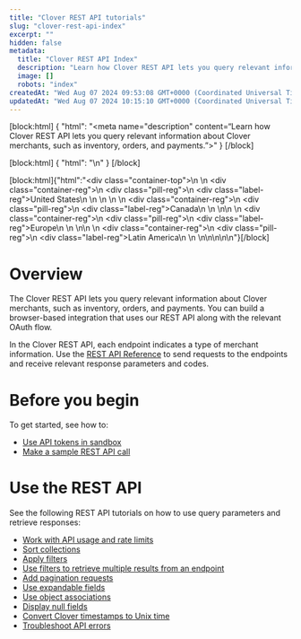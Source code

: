 ```yaml
---
title: "Clover REST API tutorials"
slug: "clover-rest-api-index"
excerpt: ""
hidden: false
metadata: 
  title: "Clover REST API Index"
  description: "Learn how Clover REST API lets you query relevant information about Clover merchants, such as inventory, orders, and payments."
  image: []
  robots: "index"
createdAt: "Wed Aug 07 2024 09:53:08 GMT+0000 (Coordinated Universal Time)"
updatedAt: "Wed Aug 07 2024 10:15:10 GMT+0000 (Coordinated Universal Time)"
---
```

[block:html]
{
  "html": "<meta name=\"description\" content=“Learn how Clover REST API lets you query relevant information about Clover merchants, such as inventory, orders, and payments.”>"
}
[/block]


[block:html]
{
  "html": "\n<!--DS-6274 Aug 7, 2024 - Aneesha - Created new as an Index for the samples and tutorials. Moved the Clover REST API topic above as the main topic related to using API tokens.\n<!-- This page has content shared with the partner docs. If you update\nthis page, be sure to check if the same change applies to the partner \ndoc. -->"
}
[/block]


[block:html]{"html":"<div class=\"container-top\">\n  <!--United States-->\n  <div class=\"container-reg\">\n    <div class=\"pill-reg\">\n      <div class=\"label-reg\">United States</div>\n    </div>\n  </div>\n  \n  <!--Canada-->\n  <div class=\"container-reg\">\n    <div class=\"pill-reg\">\n      <div class=\"label-reg\">Canada</div>\n    </div>\n  </div>\n\n  <!--Europe-->\n  <div class=\"container-reg\">\n    <div class=\"pill-reg\">\n      <div class=\"label-reg\">Europe</div>\n    </div>\n  </div>\n\n  <!--Latin America-->\n  <div class=\"container-reg\">\n    <div class=\"pill-reg\">\n      <div class=\"label-reg\">Latin America</div>\n    </div>\n  </div>\n</div>\n\n\n<!--Css-->\n<style>\n.container-top {\n  top: -15px;\n  position: relative;\n  margin-bottom: -5px;\n}\n\n.container-reg {\n  align-items: center;\n  min-width: auto; \n  width: fit-content;\n  text-align: left;\n  overflow: auto;\n  display: inline-block; \n}\n\n/*Pill format REG*/\n.pill-reg {\n  background: #44BB44;\n  border: .5px solid #44BB44;\n  margin-left: 5px;\n  overflow: auto;\n  display: flex; \n  justify-content: center; \n  align-items: center; \n  border-radius: 10px;\n  height: 1.8rem;\n  margin-top: 10px;\n  margin-bottom: 1.5px; \n  padding: 0 10px; \n}\n\n/*Text FORMAT inside REG pills */\n.pill-reg .label-reg, \n.pill-reg__addon .label-reg \n{\n  font-style: normal;\n  font-weight: normal;\n  font-size: 12px;\n  color: #fff;\n  vertical-align: middle;\n  margin: 0;\n  padding: 0 5px;\n}\n</style>"}[/block]

# Overview

The Clover REST API lets you query relevant information about Clover merchants, such as inventory, orders, and payments. You can build a browser-based integration that uses our REST API along with the relevant OAuth flow. 

In the Clover REST API, each endpoint indicates a type of merchant information. Use the [REST API Reference](https://docs.clover.com/reference) to send requests to the endpoints and receive relevant response parameters and codes.

# Before you begin

To get started, see how to:

- [Use API tokens in sandbox](https://docs.clover.com/docs/using-api-tokens)
- [Make a sample REST API call](https://docs.clover.com/docs/make-a-rest-api-call)

# Use the REST API

See the following REST API tutorials on how to use query parameters and retrieve responses:

- [Work with API usage and rate limits](https://docs.clover.com/docs/api-usage-rate-limits)
- [Sort collections](https://docs.clover.com/docs/sorting-collections)
- [Apply filters](https://docs.clover.com/docs/applying-filters)
- [Use filters to retrieve multiple results from an endpoint](https://docs.clover.com/docs/using-filters-to-retrieve-multiple-results-from-an-endpoint)
- [Add pagination requests](https://docs.clover.com/docs/paginating-elements)
- [Use expandable fields](https://docs.clover.com/docs/expanding-fields)
- [Use object associations](https://docs.clover.com/docs/using-object-associations)
- [Display null fields](https://docs.clover.com/docs/displaying-null-fields)
- [Convert Clover timestamps to Unix time](https://docs.clover.com/docs/convert-timestamps-to-unix-time)
- [Troubleshoot API errors](https://docs.clover.com/docs/troubleshooting-api-errors)
